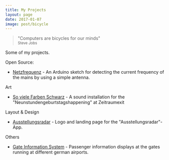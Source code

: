 ```yaml
---
title: My Projects
layout: page
date: 2017-01-07
image: post/bicycle
---
```

<blockquote cite="https://www.youtube.com/watch?v=ob_GX50Za6c">
"Computers are bicycles for our minds"<br>
<small>Steve Jobs</small>
</blockquote>

Some of my projects.

Open Source:

* [Netzfrequenz](/netzfrequenz) - An Arduino sketch for detecting the current frequency of the mains by using a simple antenna.

Art

* [So viele Farben Schwarz](projects/so-viele-farben-schwarz.html) - A sound installation for the "Neunstundengeburtstagshappening" at Zeitraumexit

Layout & Design

* [Ausstellungsradar](projects/ausstellungsradar.html) - Logo and landing page for the "Ausstellungsradar"-App.

Others

* [Gate Information System](projects/gate-information-system.html) -
  Passenger information displays at the gates running at different german airports.
